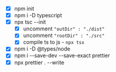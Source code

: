 - [x] npm init
- [x] npm i -D typescript
- [x] npx tsc --init
  - [x] uncomment `"outDir" : "./dist"`
  - [x] uncomment `"rootDir" : "./src"`
  - [x] compile ts to js - `npx tsx`
- [x] npm i -D @types/node
- [x] npm i --save-dev --save-exact prettier
- [x] npx prettier . --write
